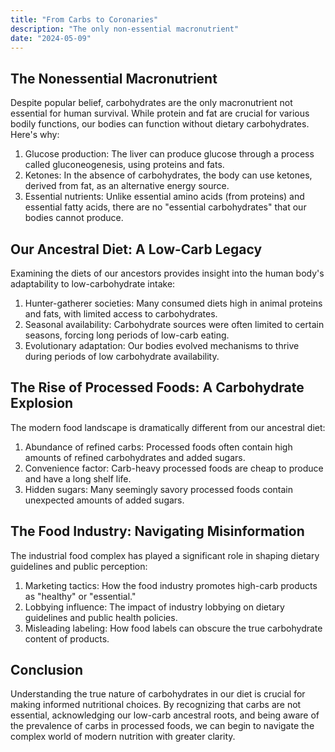 ```yaml
---
title: "From Carbs to Coronaries"
description: "The only non-essential macronutrient"
date: "2024-05-09"
---
```


## The Nonessential Macronutrient

Despite popular belief, carbohydrates are the only macronutrient not essential for human survival. While protein and fat are crucial for various bodily functions, our bodies can function without dietary carbohydrates. Here's why:

1. Glucose production: The liver can produce glucose through a process called gluconeogenesis, using proteins and fats.
2. Ketones: In the absence of carbohydrates, the body can use ketones, derived from fat, as an alternative energy source.
3. Essential nutrients: Unlike essential amino acids (from proteins) and essential fatty acids, there are no "essential carbohydrates" that our bodies cannot produce.

## Our Ancestral Diet: A Low-Carb Legacy

Examining the diets of our ancestors provides insight into the human body's adaptability to low-carbohydrate intake:

1. Hunter-gatherer societies: Many consumed diets high in animal proteins and fats, with limited access to carbohydrates.
2. Seasonal availability: Carbohydrate sources were often limited to certain seasons, forcing long periods of low-carb eating.
3. Evolutionary adaptation: Our bodies evolved mechanisms to thrive during periods of low carbohydrate availability.

## The Rise of Processed Foods: A Carbohydrate Explosion

The modern food landscape is dramatically different from our ancestral diet:

1. Abundance of refined carbs: Processed foods often contain high amounts of refined carbohydrates and added sugars.
2. Convenience factor: Carb-heavy processed foods are cheap to produce and have a long shelf life.
3. Hidden sugars: Many seemingly savory processed foods contain unexpected amounts of added sugars.

## The Food Industry: Navigating Misinformation

The industrial food complex has played a significant role in shaping dietary guidelines and public perception:

1. Marketing tactics: How the food industry promotes high-carb products as "healthy" or "essential."
2. Lobbying influence: The impact of industry lobbying on dietary guidelines and public health policies.
3. Misleading labeling: How food labels can obscure the true carbohydrate content of products.

## Conclusion

Understanding the true nature of carbohydrates in our diet is crucial for making informed nutritional choices. By recognizing that carbs are not essential, acknowledging our low-carb ancestral roots, and being aware of the prevalence of carbs in processed foods, we can begin to navigate the complex world of modern nutrition with greater clarity.
